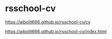 # rsschool-cv

https://aibolit666.github.io/rsschool-cv/cv

https://aibolit666.github.io/rsschool-cv/index.html
